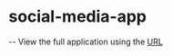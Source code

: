 # social-media-app

-- View the full application using the <a href="https://sathvik00123.github.io/social-media-app/">URL</a>
